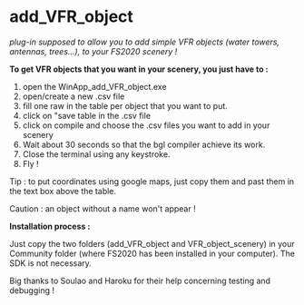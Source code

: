 # add_VFR_object
*plug-in supposed to allow you to add simple VFR objects (water towers, antennas, trees...), to your FS2020 scenery !* 


**To get VFR objects that you want in your scenery, you just have to :**
  1. open the WinApp_add_VFR_object.exe
  2. open/create a new .csv file
  3. fill one raw in the table per object that you want to put.
  4. click on "save table in the .csv file
  5. click on compile and choose the .csv files you want to add in your scenery
  6. Wait about 30 seconds so that the bgl compiler achieve its work.
  7. Close the terminal using any keystroke.
  8. Fly !
  
  Tip : to put coordinates using google maps, just copy them and past them in the text box above the table.
  
  Caution : an object without a name won't appear !
  
  
**Installation process :**

  Just copy the two folders (add_VFR_object and VFR_object_scenery) in your Community folder (where FS2020 has been installed in your computer). The SDK is not
  necessary.
  
  
Big thanks to Soulao and Haroku for their help concerning testing and debugging !
  


